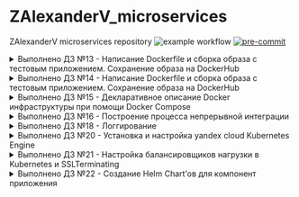 # ZAlexanderV_microservices
ZAlexanderV microservices repository
![example workflow](https://github.com/Otus-DevOps-2023-11/ZAlexanderV_microservices/actions/workflows/run-tests.yml/badge.svg)
[![pre-commit](https://img.shields.io/badge/pre--commit-enabled-brightgreen?logo=pre-commit&logoColor=white)](https://github.com/pre-commit/pre-commit)
<details><summary>Выполнено ДЗ №13 - Написание Dockerfile и сборка образа с тестовым приложением. Сохранение образа на DockerHub</summary>

  - Установлено окружение для работы с docker
  - Выполнил операции с docker локально
  - Создал docker-host в yandex cloud с помощью docker-machine
  - Собрал образ из Dockerfile
  - Поработал с docker на docker-host
  - Зарегистрировался на  docker hub
  - Загрузил образ на docker hub

  Задания со :star:
   - Создан код terraform для динамического развёртывания машин с docker
   - Создан код для packer подготавливающий образ с docker
   - Создан playbook для развёртывания docker и запуска контейнера
   - Создан файл для динамического поиска инветаря и объеденения в группу

</details>

<details><summary>Выполнено ДЗ №14 - Написание Dockerfile и сборка образа с тестовым приложением. Сохранение образа на DockerHub</summary>

  - Собрано приложение из нескольких контейнеров
  - Обновил dockerfile для сброки всех компонентов
  - Создана сеть для работы приложения
  - Примонтирован том для хранения данных

  Задания со :star:
   - Собран ui с базовым alpine образом

</details>

<details><summary>Выполнено ДЗ №15 - Декларативное описание Docker инфраструктуры при помощи Docker Compose</summary>

   Изменение названия проекта(префикс который задаётся контейнерам) происходит при установке переменной окружения `COMPOSE_PROJECT_NAME`

  - Описана структура проекта в docker compose
  - Создан файл переменных для подмены переменных окружения
  - Описаны несколько сетей для подключения к контейнеру


  Задания со :star:
  - Создан файл переопределения базовых переменных для запуска приложений с доп. флагами

</details>

<details><summary>Выполнено ДЗ №16 - Построение процесса непрерывной интеграции</summary>

   Изменение названия проекта(префикс который задаётся контейнерам) происходит при установке переменной окружения `COMPOSE_PROJECT_NAME`

  - Создана ВМ для запуска GitLab
  - Установлен DockerEngine через Ansible
  - Запущен Gitlab через Docker
  - Добавлен runner для исполнения задач
  - Сконфигурирован пайплайн для теста развёртывания
  - Определены переменные для развёртывания
  - Создана динамическая среда
  - Создан Compose файл для развёртывания Gitlab

</details>


<details><summary>Выполнено ДЗ №18 - Логгирование</summary>

  - Добавлена инфраструктура для логгирования
  - Создан DOckerfile для кастомного образа логгирования
  - Подготовлен файл конфигурации для агента логгирования

</details>

<details><summary>Выполнено ДЗ №20 - Установка и настройка yandex cloud Kubernetes Engine</summary>

  - Добавлены файлы для развёртывания приложения в кластере k8s
  - Созданы service файлы для приложения обеспечивающие работу всех компонентов
  - Создан сервис для доступа к приложению
  - Выявлена ошибка в настройках трейсинга, исправлена
  - Написан код terraform для развёртывания кластера в YC
  - Добавлен деплоймент для k8s dashboard
  - Добавлен файл для создания lb и проброса на внешний адресс

</details>

<details><summary>Выполнено ДЗ №21 - Настройка балансировщиков нагрузки в Kubernetes и SSL­Terminating</summary>

  - Добавлены файлы для развёртывания ingress
  - Созданы файлы для запроса диска к поду для статического запроса
  - Созданы файлы для запроса диска к поду для динамического запроса
  - Испревлены флаги в деплое mongobd
  - Создан сертификат для ingress и добавлен в секрет(не описан)

</details>


<details><summary>Выполнено ДЗ №22 - Создание Helm Chart’ов для компонент приложения</summary>

  - Установлен Helm 3
  - Создан helm шаблон для comment компонента
  - Создан helm шаблон для post компонента
  - Создан helm шаблон для ui компонента
  - Добавлен шаблон для MongoDB из ArtifactHUB
  - Создан общий шаблон для загрузки всех компонентов одновременно
  - Развёнут GitLab внутри k8s кластера
  - Репозитории кода добавлены в GitLab
  - Добавлены и оптимизированы pipeline для сборки кода в GitLab
  - Созданы динамические развёртывания для различных сред


</details>
